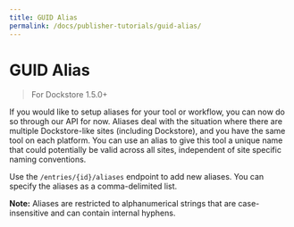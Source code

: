 ```yaml
---
title: GUID Alias
permalink: /docs/publisher-tutorials/guid-alias/
---
```

# GUID Alias
> For Dockstore 1.5.0+

If you would like to setup aliases for your tool or workflow, you can now do so through our API for now. Aliases deal with the situation where there are multiple Dockstore-like sites (including Dockstore), and you have the same tool on each platform. You can use an alias to give this tool a unique name that could potentially be valid across all sites, independent of site specific naming conventions.

Use the `/entries/{id}/aliases` endpoint to add new aliases. You can specify the aliases as a comma-delimited list.

**Note:** Aliases are restricted to alphanumerical strings that are case-insensitive and can contain internal hyphens.
